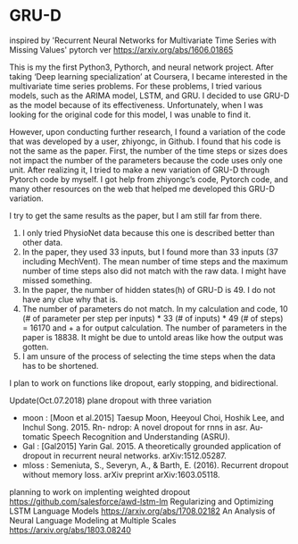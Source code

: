 # GRU-D
inspired by 'Recurrent Neural Networks for Multivariate Time Series with Missing Values' pytorch ver
https://arxiv.org/abs/1606.01865


This is my the first Python3, Pythorch, and neural network project. After taking ‘Deep learning specialization’ at Coursera, I became interested in the multivariate time series problems. For these problems, I tried various models, such as the ARIMA model, LSTM, and GRU. I decided to use GRU-D as the model because of its effectiveness. Unfortunately, when I was looking for the original code for this model, I was unable to find it. 

However, upon conducting further research, I found a variation of the code that was developed by a user, zhiyongc, in Github.  I found that his code is not the same as the paper. First, the number of the time steps or sizes does not impact the number of the parameters because the code uses only one unit. After realizing it, I tried to make a new variation of GRU-D through Pytorch code by myself. I got help from zhiyongc’s code, Pytorch code, and many other resources on the web that helped me developed this GRU-D variation.

I try to get the same results as the paper, but I am still far from there.

1. I only tried PhysioNet data because this one is described better than other data.
2. In the paper, they used 33 inputs, but I found more than 33 inputs (37 including MechVent). The mean number of time steps and the maximum number of time steps also did not match with the raw data. I might have missed something.
3. In the paper, the number of hidden states(h) of GRU-D is 49. I do not have any clue why that is.
4. The number of parameters do not match. In my calculation and code, 10 (# of parameter per step per inputs) * 33 (# of inputs) * 49 (# of steps) = 16170 and + a for output calculation. The number of parameters in the paper is 18838. It might be due to untold areas like how the output was gotten.
5. I am unsure of the process of selecting the time steps when the data has to be shortened.

I plan to work on functions like dropout, early stopping, and bidirectional.

Update(Oct.07.2018)
plane dropout with three variation
  + moon : [Moon et al.2015] Taesup Moon, Heeyoul Choi, Hoshik Lee, and Inchul Song. 2015. Rn- ndrop: A novel dropout for rnns in asr. Au- tomatic Speech Recognition and Understanding (ASRU).
  + Gal : [Gal2015] Yarin Gal. 2015. A theoretically grounded application of dropout in recurrent neural networks. arXiv:1512.05287.
  + mloss : Semeniuta, S., Severyn, A., & Barth, E. (2016). Recurrent dropout without memory loss. arXiv preprint arXiv:1603.05118.
  
planning to work on implenting weighted dropout
https://github.com/salesforce/awd-lstm-lm
Regularizing and Optimizing LSTM Language Models https://arxiv.org/abs/1708.02182
An Analysis of Neural Language Modeling at Multiple Scales https://arxiv.org/abs/1803.08240


